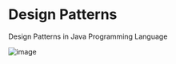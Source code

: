 # Design Patterns
Design Patterns in Java Programming Language

![image](https://github.com/MustafaFindik24/Design-Patterns/assets/91599453/d52248a4-6e6b-498e-9d64-fa030615ff97)



